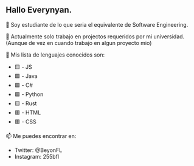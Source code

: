 ## Hallo Everynyan. 

🌱 Soy estudiante de lo que seria el equivalente de Software Engineering.

🔭 Actualmente solo trabajo en projectos requeridos por mi universidad.
(Aunque de vez en cuando trabajo en algun proyecto mio)

:floppy_disk: Mis lista de lenguajes conocidos son:
- 🟨 - JS 
- 🟩 - Java  
- 🟩 - C#
- 🟩 - Python
- 🟨 - Rust 
- 🟥 - HTML
- 🟥 - CSS 

📫 Me puedes encontrar en:
- Twitter: @BeyonFL
- Instagram: 255bfl

<!--
**bfl-dev/bfl-dev** is a ✨ _special_ ✨ repository because its `README.md` (this file) appears on your GitHub profile.

Here are some ideas to get you started:

- 🔭 I’m currently working on ...
- 🌱 I’m currently learning ...
- 👯 I’m looking to collaborate on ...
- 🤔 I’m looking for help with ...
- 💬 Ask me about ...
- 📫 How to reach me: ...
- 😄 Pronouns: ...
- ⚡ Fun fact: ...
-->
